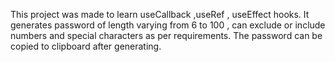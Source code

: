 This project was made to learn useCallback ,useRef , useEffect hooks. It generates password of length varying from 6 to 100 , can exclude or include numbers and special characters as per requirements. 
The password can be copied to clipboard after generating.
